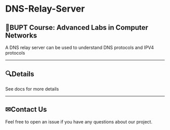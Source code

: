 # DNS-Relay-Server
## 📕BUPT Course: Advanced Labs in Computer Networks
A DNS relay server can be used to understand DNS protocols and IPV4 protocols

---
## 🔍Details
See docs for more details

---

## ✉Contact Us

Feel free to open an issue if you have any questions about our project.
